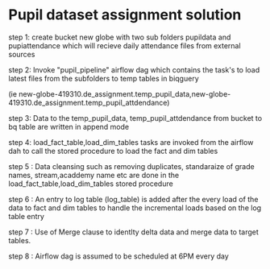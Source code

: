 # Pupil dataset assignment solution

step 1: create bucket new globe with two sub folders pupildata and pupiattendance which will recieve daily attendance files from external sources

step 2: Invoke "pupil_pipeline" airflow dag which contains the task's to load latest files from the subfolders to temp tables in biqguery 

(ie new-globe-419310.de_assignment.temp_pupil_data​,new-globe-419310.de_assignment.temp_pupil_attdendance)

step 3: Data to the temp_pupil_data, temp_pupil_attdendance from bucket to bq table are written in append mode

step 4: load_fact_table,load_dim_tables tasks are invoked from the airflow dah to call the stored procedure to load the fact and dim tables 

step 5 : Data cleansing such as removing duplicates, standaraize of grade names, stream,acaddemy name etc are done in the load_fact_table,load_dim_tables stored procedure

step 6 : An entry to log table (log_table) is added after the every load of the data to fact and dim tables to handle the incremental loads based on the log table entry 

step 7 : Use of Merge clause to identlty delta data and merge data to target tables.

step 8 : Airflow dag is assumed to be scheduled at 6PM every day 
